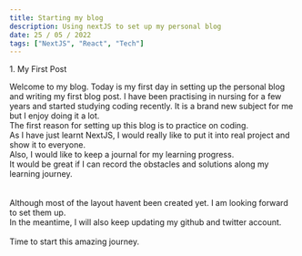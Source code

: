 ```yaml
---
title: Starting my blog
description: Using nextJS to set up my personal blog
date: 25 / 05 / 2022
tags: ["NextJS", "React", "Tech"]
---
```


<p>1. My First Post</p>

<p>Welcome to my blog. 
Today is my first day in setting up the personal blog and writing my first blog post.
I have been practising in nursing for a few years and started studying coding recently.
It is a brand new subject for me but I enjoy doing it a lot.
<br/>
The first reason for setting up this blog is to practice on coding. <br/>
As I have just learnt NextJS, I would really like to put it into real project and show it to everyone.<br/>
Also, I would like to keep a journal for my learning progress. <br/>
It would be great if I can record the obstacles and solutions along my learning journey.<br/>
<br/><br/>
Although most of the layout havent been created yet. I am looking forward to set them up.<br/>
In the meantime, I will also keep updating my github and twitter account.
<br/><br/>
Time to start this amazing journey.
</p>
